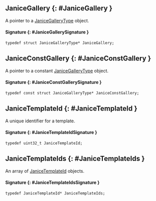 ## JaniceGallery {: #JaniceGallery }

A pointer to a [JaniceGalleryType](structs.md#JaniceGalleryType) object.

#### Signature {: #JaniceGallerySignature }

```
typedef struct JaniceGalleryType* JaniceGallery;
```

## JaniceConstGallery {: #JaniceConstGallery }

A pointer to a constant [JaniceGalleryType](structs.md#JaniceGalleryType) object.

#### Signature {: #JaniceConstGallerySignature }

```
typedef const struct JaniceGalleryType* JaniceConstGallery;
```

## JaniceTemplateId {: #JaniceTemplateId }

A unique identifier for a template.

#### Signature {: #JaniceTemplateIdSignature }

```
typedef uint32_t JaniceTemplateId;
```

## JaniceTemplateIds {: #JaniceTemplateIds }

An array of [JaniceTemplateId](#JaniceTemplateId) objects.

#### Signature {: #JaniceTemplateIdsSignature }

```
typedef JaniceTemplateId* JaniceTemplateIds;
```
